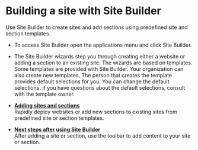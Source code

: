 # Building a site with Site Builder



Use Site Builder to create sites and add sections using predefined site and section templates.

-   To access Site Builder open the applications menu and click Site Builder.

-   The Site Builder wizards step you through creating either a website or adding a section to an existing site. The wizards are based on templates. Some templates are provided with Site Builder. Your organization can also create new templates. The person that creates the template provides default selections for you. You can change the default selections. If you have questions about the default selections, consult with the template owner.


-   **[Adding sites and sections](sitebuilder_using_creating_sites_authors.md)**  
Rapidly deploy websites or add new sections to existing sites from predefined site or section templates.
-   **[Next steps after using Site Builder](sitebuilder_next.md)**  
After adding a site or section, use the toolbar to add content to your site or section.

